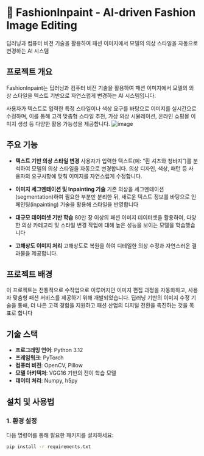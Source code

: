 # 👚 FashionInpaint - AI-driven Fashion Image Editing

딥러닝과 컴퓨터 비전 기술을 활용하여 패션 이미지에서 모델의 의상 스타일을 자동으로 변경하는 AI 시스템

## 프로젝트 개요

FashionInpaint는 딥러닝과 컴퓨터 비전 기술을 활용하여 패션 이미지에서 모델의 의상 스타일을 텍스트 기반으로 자연스럽게 변경하는 AI 시스템입니다.

사용자가 텍스트로 입력한 특정 스타일이나 색상 요구를 바탕으로 이미지를 실시간으로 수정하며, 이를 통해 고객 맞춤형 스타일 추천, 가상 의상 시뮬레이션, 온라인 쇼핑몰 이미지 생성 등 다양한 활용 가능성을 제공합니다.
![image](https://github.com/user-attachments/assets/d5afcd73-4f94-4b16-840b-3296fa3b214a)

## 주요 기능

- **텍스트 기반 의상 스타일 변경**
  사용자가 입력한 텍스트(예: “흰 셔츠와 청바지”)를 분석하여 모델의 의상 스타일을 자동으로 변경합니다.
  의상 디자인, 색상, 패턴 등 사용자의 요구사항에 맞춰 이미지를 자연스럽게 수정합니다.

- **이미지 세그멘테이션 및 Inpainting 기술**
  기존 의상을 세그멘테이션(segmentation)하여 필요한 부분만 분리한 뒤, 새로운 텍스트 정보를 바탕으로 인페인팅(inpainting) 기술을 활용해 스타일을 반영합니다

- **대규모 데이터셋 기반 학습**
  80만 장 이상의 패션 이미지 데이터셋을 활용하여, 다양한 의상 카테고리 및 스타일 변경 작업에 대해 높은 성능을 보이는 모델을 학습했습니다
  
- **고해상도 이미지 처리**
  고해상도로 복원을 하여 디테일한 의상 수정과 자연스러운 결과물을 제공합니다.

## 프로젝트 배경

이 프로젝트는 전통적으로 수작업으로 이루어지던 이미지 편집 과정을 자동화하고, 사용자 맞춤형 패션 서비스를 제공하기 위해 개발되었습니다. 
딥러닝 기반의 이미지 수정 기술을 통해, 더 나은 고객 경험을 지원하고 패션 산업의 디지털 전환을 촉진하는 것을 목표로 합니다

## 기술 스택

- **프로그래밍 언어**: Python 3.12
- **프레임워크**: PyTorch
- **컴퓨터 비전**: OpenCV, Pillow
- **모델 아키텍처**: VGG16 기반의 전이 학습 모델
- **데이터 처리**: Numpy, h5py

## 설치 및 사용법

### 1. 환경 설정

다음 명령어를 통해 필요한 패키지를 설치하세요:

```bash
pip install -r requirements.txt
